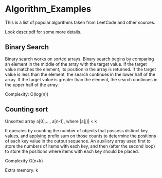 # Algorithm_Examples

This is a list of popular algorithms taken from LeetCode and other sources. 

Look descr.pdf for some more details.

## Binary Search

Binary search works on sorted arrays. Binary search begins by comparing an element in the middle of the array with the target value. If the target value matches the element, its position in the array is returned. If the target value is less than the element, the search continues in the lower half of the array.  If the target value is greater than the element, the search continues in the upper half of the array. 

Complexity: O(log(n))

## Counting sort

Unsorted array a[0],..., a[n-1], where |a[j]| < k

 It operates by counting the number of objects that possess distinct key values, and applying prefix sum on those counts to determine the positions of each key value in the output sequence. An auxiliary array used first to store the numbers of items with each key, and then (after the second loop) to store the positions where items with each key should be placed.

Complexity O(n+k)

Extra memory: k
